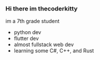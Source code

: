 ### Hi there im thecoderkitty

im a 7th grade student

- python dev
- flutter dev
- almost fullstack web dev
- learning some C#, C++, and Rust
